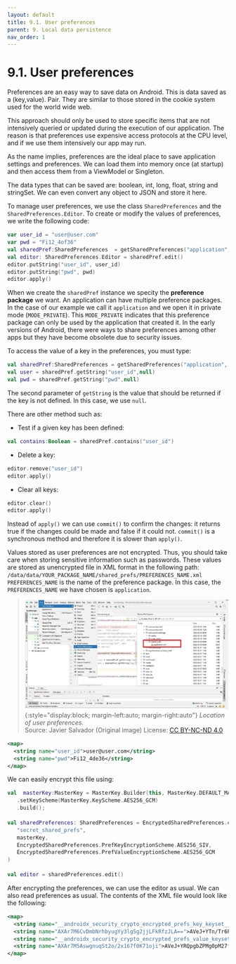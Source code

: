 ```yaml
---
layout: default
title: 9.1. User preferences
parent: 9. Local data persistence
nav_order: 1
---
```


# 9.1. User preferences 

Preferences are an easy way to save data on Android. This is data saved as a (key,value). Pair. They are similar to those stored in the cookie system used for the world wide web.

This approach should only be used to store specific items that are not intensively queried or updated during the execution of our application. The reason is that preferences use expensive access protocols at the CPU level, and if we use them intensively our app may run. 

As the name implies, preferences are the ideal place to save application settings and preferences. We can load them into memory once (at startup) and then access them from a ViewModel or Singleton. 

The data types that can be saved are: boolean, int, long, float, string and stringSet. We can even convert any object to JSON and store it here.

To manage user preferences, we use the class `SharedPreferences` and the `SharedPreferences.Editor`. To create or modify the values of preferences, we write the following code:

```kotlin
var user_id = "user@user.com"
var pwd = "Fi12_4of36"
val sharedPref:SharedPreferences  = getSharedPreferences("application", Context.MODE_PRIVATE)
val editor: SharedPreferences.Editor = sharedPref.edit()
editor.putString("user_id", user_id)
editor.putString("pwd", pwd)
editor.apply()
```

When we create the `sharedPref` instance we specity the **preference package** we want. An application can have multiple preference packages. In the case of our example we call it `application` and we open it in private mode (`MODE_PRIVATE`). This `MODE_PRIVATE` indicates that this preference package can only be used by the application that created it. In the early versions of Android, there were ways to share preferences among other apps but they have become obsolete due to security issues.

To access the value of a key in the preferences, you must type:

```kotlin
val sharedPref:SharedPreferences = getSharedPreferences("application", Context.MODE_PRIVATE)
val user = sharedPref.getString("user_id",null)
val pwd = sharedPref.getString("pwd",null)
```
The second parameter of `getString` is the value that should be returned if the key is not defined. In this case, we use `null`.

There are other method such as:

- Test if a given key has been defined:

```kotlin
val contains:Boolean = sharedPref.contains("user_id")
```

- Delete a key:

```kotlin
editor.remove("user_id")
editor.apply()
```

- Clear all keys:

```kotlin
editor.clear()
editor.apply()
```

Instead of `apply()` we can use `commit()` to confirm the changes: it returns true if the changes could be made and false if it could not. `commit()` is a synchronous method and therefore it is slower than `apply()`. 

Values stored as user preferences are not encrypted. Thus, you should take care when storing sensitive information such as passwords. These values are stored as unencrypted file in XML format in the following path:
`/data/data/YOUR_PACKAGE_NAME/shared_prefs/PREFERENCES_NAME.xml`
`PREFERENCES_NAME` is the name of the preference package. In this case, the `PREFERENCES_NAME` we have chosen is  `application`. 

> ![Location of user preferences.](/images/09/preferences.png){:style="display:block; margin-left:auto; margin-right:auto"}
> *Location of user preferences.*  
> Source: Javier Salvador (Original image) License: [CC BY-NC-ND 4.0](https://creativecommons.org/licenses/by-nc-nd/4.0/)

```xml
<map>
  <string name="user_id">user@user.com</string>
  <string name="pwd">Fi12_4de36</string>
</map>
```

We can easily encrypt this file using:

```kotlin
val  masterKey:MasterKey = MasterKey.Builder(this, MasterKey.DEFAULT_MASTER_KEY_ALIAS)
   .setKeyScheme(MasterKey.KeyScheme.AES256_GCM)
   .build();

val sharedPreferences: SharedPreferences = EncryptedSharedPreferences.create(this,
   "secret_shared_prefs",
   masterKey,
   EncryptedSharedPreferences.PrefKeyEncryptionScheme.AES256_SIV,
   EncryptedSharedPreferences.PrefValueEncryptionScheme.AES256_GCM
)

val editor = sharedPreferences.edit()
```

After encrypting the preferences, we can use the editor as usual. We can also read preferences as usual. The contents of the XML file would look like the following:

```xml
<map>
  <string name="__androidx_security_crypto_encrypted_prefs_key_keyset__">12a9018c4ee16c404ac688f449da5ec8fd947afec933725aa34d976084d7654cc4b383ad6ffe6aae9c59fce0617d3753784dd106b1f43739203a9c7f295207c30b542aafc913eccea82658300ec6b978221a8c0eb3f6de178fc439509a678483a0fbafba129d3fff8302db414b2ebb82d5191c83ab68917639516a0a26214d71c7dc2ff235d08fa09c47beb0f04a01d12336e62bab987cceeb2d2d32f7de4015573eb83bc3a39e850175f4861a4408ced9af8107123c0a30747970652e676f6f676c65617069732e636f6d2f676f6f676c652e63727970746f2e74696e6b2e4165735369764b6579100118ced9af81072001</string>
  <string name="AXAr7M6CvDmbNrhbyugYy3lgSg2jjLFkRfzJLA==">AVeJ+YTn/Tr6PKpURgZIpI7bUHp9Vh+kwJhW96b3Pw8henzyPctXuSfyYpy5vS+XQfJrO3kk</string>
  <string name="__androidx_security_crypto_encrypted_prefs_value_keyset__">1288011b9493199aadccefb1a25fa54c132c0f26cae42c3b20fb94a0091a45d29d4194e2d711b1f6b282031907ed3d63d4bb9338ae89d28db94870403d144f54fdee04bd5ad09fd6c7448b2dfa3e59d8e1942d99879f09ce3fe6a4adc952d249b98f326fb5cec7fd2b8f3ce957fdff973128308136621bbde64976032ff8ffa2a62a2baf767f8226e6a0381a440884f3a7bc05123c0a30747970652e676f6f676c65617069732e636f6d2f676f6f676c652e63727970746f2e74696e6b2e41657347636d4b657910011884f3a7bc052001</string>
  <string name="AXAr7M5AswgnuqSt2o/2x167f0K71oji">AVeJ+YRQpgbZPMg0pM27fRF6o9Pvopapcoo8+b42F+0C4FpzlgCzRiDBNcNphR8I4Xw6</string>
</map>
```



